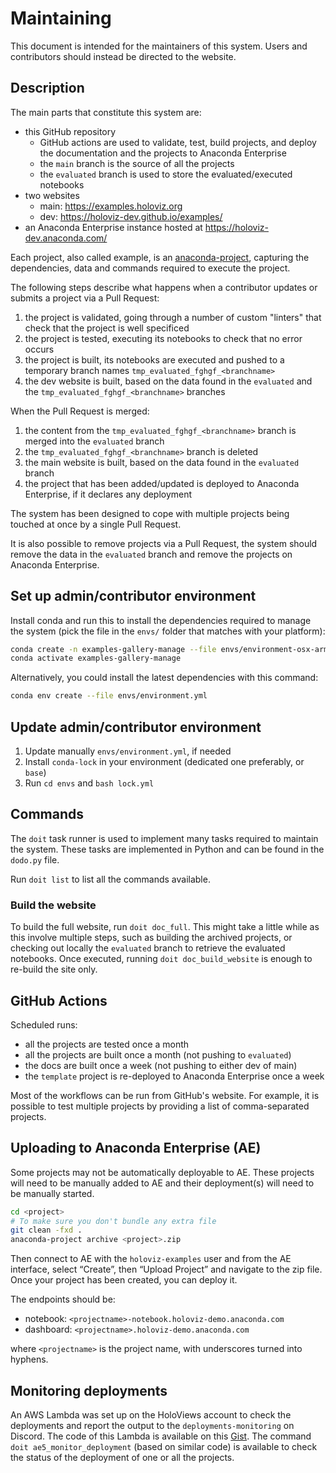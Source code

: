 # Maintaining

This document is intended for the maintainers of this system.
Users and contributors should instead be directed to the website.

## Description

The main parts that constitute this system are:

- this GitHub repository
  - GitHub actions are used to validate, test, build projects, and deploy the documentation and the projects to Anaconda Enterprise
  - the `main` branch is the source of all the projects
  - the `evaluated` branch is used to store the evaluated/executed notebooks
- two websites
  - main: https://examples.holoviz.org
  - dev: https://holoviz-dev.github.io/examples/
- an Anaconda Enterprise instance hosted at https://holoviz-dev.anaconda.com/

Each project, also called example, is an [anaconda-project](https://anaconda-project.readthedocs.io/),
capturing the dependencies, data and commands required to execute the project.

The following steps describe what happens when a contributor updates or submits a project via a Pull Request:

1. the project is validated, going through a number of custom "linters" that check that the project is well specificed
2. the project is tested, executing its notebooks to check that no error occurs
3. the project is built, its notebooks are executed and pushed to a temporary branch names `tmp_evaluated_fghgf_<branchname>`
4. the dev website is built, based on the data found in the `evaluated` and the `tmp_evaluated_fghgf_<branchname>` branches

When the Pull Request is merged:

1. the content from the `tmp_evaluated_fghgf_<branchname>` branch is merged into the `evaluated` branch
2. the `tmp_evaluated_fghgf_<branchname>` branch is deleted
3. the main website is built, based on the data found in the `evaluated` branch
4. the project that has been added/updated is deployed to Anaconda Enterprise, if it declares any deployment

The system has been designed to cope with multiple projects being touched at once by a single Pull Request.

It is also possible to remove projects via a Pull Request, the system should remove the data in the `evaluated` branch
and remove the projects on Anaconda Enterprise.

## Set up admin/contributor environment

Install conda and run this to install the dependencies required to manage the system
(pick the file in the `envs/` folder that matches with your platform):

```bash
conda create -n examples-gallery-manage --file envs/environment-osx-arm64.lock
conda activate examples-gallery-manage
```

Alternatively, you could install the latest dependencies with this command:

```bash
conda env create --file envs/environment.yml
```

## Update admin/contributor environment

1. Update manually `envs/environment.yml`, if needed
2. Install `conda-lock` in your environment (dedicated one preferably, or `base`)
3. Run `cd envs` and `bash lock.yml`

## Commands

The `doit` task runner is used to implement many tasks required to maintain the system.
These tasks are implemented in Python and can be found in the `dodo.py` file.

Run `doit list` to list all the commands available.

### Build the website

To build the full website, run `doit doc_full`. This might take a little while as this involve multiple steps, such as building the archived projects, or checking out locally the `evaluated` branch to retrieve the evaluated notebooks. Once executed, running `doit doc_build_website` is enough to re-build the site only.

## GitHub Actions

Scheduled runs:
- all the projects are tested once a month
- all the projects are built once a month (not pushing to `evaluated`)
- the docs are built once a week (not pushing to either dev of main)
- the `template` project is re-deployed to Anaconda Enterprise once a week

Most of the workflows can be run from GitHub's website. For example, it is possible
to test multiple projects by providing a list of comma-separated projects.

## Uploading to Anaconda Enterprise (AE)

Some projects may not be automatically deployable to AE.
These projects will need to be manually added to AE and their deployment(s)
will need to be manually started.

```bash
cd <project>
# To make sure you don't bundle any extra file
git clean -fxd .
anaconda-project archive <project>.zip
```

Then connect to AE with the `holoviz-examples` user and from the AE interface,
select “Create”, then “Upload Project” and navigate
to the zip file. Once your project has been created, you can deploy it.

The endpoints should be:

- notebook: `<projectname>-notebook.holoviz-demo.anaconda.com`
- dashboard: `<projectname>.holoviz-demo.anaconda.com`

where `<projectname>` is the project name, with underscores turned
into hyphens.


## Monitoring deployments

An AWS Lambda was set up on the HoloViews account to check the deployments and report the output to the `deployments-monitoring` on Discord.
The code of this Lambda is available on this [Gist](https://gist.github.com/maximlt/f2e29eb7e6dbcaa4da4ee7d68636ac55).
The command `doit ae5_monitor_deployment` (based on similar code) is available to check the status of the deployment of 
one or all the projects.
